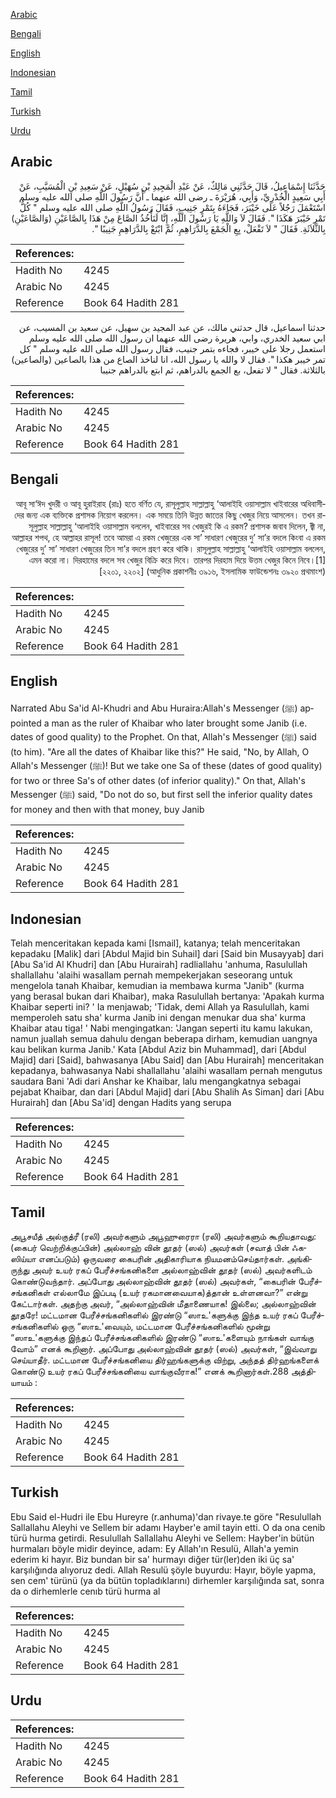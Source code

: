 [Arabic](#arabic)

[Bengali](#bengali)

[English](#english)

[Indonesian](#indonesian)

[Tamil](#tamil)

[Turkish](#turkish)

[Urdu](#urdu)

## Arabic


<div dir="rtl" lang="ar" style={{fontSize:'larger',backgroundColor:'#f8f9fa',padding:20}}>
حَدَّثَنَا إِسْمَاعِيلُ، قَالَ حَدَّثَنِي مَالِكٌ، عَنْ عَبْدِ الْمَجِيدِ بْنِ سُهَيْلٍ، عَنْ سَعِيدِ بْنِ الْمُسَيَّبِ، عَنْ أَبِي سَعِيدٍ الْخُدْرِيِّ، وَأَبِي، هُرَيْرَةَ ـ رضى الله عنهما ـ أَنَّ رَسُولَ اللَّهِ صلى الله عليه وسلم اسْتَعْمَلَ رَجُلاً عَلَى خَيْبَرَ، فَجَاءَهُ بِتَمْرٍ جَنِيبٍ، فَقَالَ رَسُولُ اللَّهِ صلى الله عليه وسلم ‏"‏ كُلُّ تَمْرِ خَيْبَرَ هَكَذَا ‏"‏‏.‏ فَقَالَ لاَ وَاللَّهِ يَا رَسُولَ اللَّهِ، إِنَّا لَنَأْخُذُ الصَّاعَ مِنْ هَذَا بِالصَّاعَيْنِ ‏(‏وَالصَّاعَيْنِ‏)‏ بِالثَّلاَثَةِ‏.‏ فَقَالَ ‏"‏ لاَ تَفْعَلْ، بِعِ الْجَمْعَ بِالدَّرَاهِمِ، ثُمَّ ابْتَعْ بِالدَّرَاهِمِ جَنِيبًا ‏"‏‏.‏
</div>
<div style={{backgroundColor:'#f8f9fa',padding:20, marginBottom: 10}}><table> <thead> <tr> <th>References:</th> <th></th> </tr> </thead> <tbody><tr><td>Hadith No</td><td>4245</td></tr><tr><td>Arabic No</td><td>4245</td></tr><tr><td>Reference</td><td>Book 64 Hadith 281</td></tr></tbody></table></div>


<div dir="rtl" lang="ar" style={{fontSize:'larger',backgroundColor:'#f8f9fa',padding:20}}>
حدثنا اسماعيل، قال حدثني مالك، عن عبد المجيد بن سهيل، عن سعيد بن المسيب، عن ابي سعيد الخدري، وابي، هريرة رضى الله عنهما ان رسول الله صلى الله عليه وسلم استعمل رجلا على خيبر، فجاءه بتمر جنيب، فقال رسول الله صلى الله عليه وسلم " كل تمر خيبر هكذا ". فقال لا والله يا رسول الله، انا لناخذ الصاع من هذا بالصاعين (والصاعين) بالثلاثة. فقال " لا تفعل، بع الجمع بالدراهم، ثم ابتع بالدراهم جنيبا
</div>
<div style={{backgroundColor:'#f8f9fa',padding:20, marginBottom: 10}}><table> <thead> <tr> <th>References:</th> <th></th> </tr> </thead> <tbody><tr><td>Hadith No</td><td>4245</td></tr><tr><td>Arabic No</td><td>4245</td></tr><tr><td>Reference</td><td>Book 64 Hadith 281</td></tr></tbody></table></div>

## Bengali


<div dir="rtl" lang="bn" style={{fontSize:'larger',backgroundColor:'#f8f9fa',padding:20}}>
আবূ সা‘ঈদ খুদরী ও আবূ হুরাইরাহ (রাঃ) হতে বর্ণিত যে, রাসূলুল্লাহ সাল্লাল্লাহু ‘আলাইহি ওয়াসাল্লাম খাইবারের অধিবাসীদের জন্য এক ব্যক্তিকে প্রশাসক নিয়োগ করলেন। এক সময়ে তিনি উন্নত জাতের কিছু খেজুর নিয়ে আসলেন। তখন রাসূলুল্লাহ সাল্লাল্লাহু ‘আলাইহি ওয়াসাল্লাম বললেন, খাইবারের সব খেজুরই কি এ রকম? প্রশাসক জবাব দিলেন, জ্বী না, আল্লাহর শপথ, হে আল্লাহর রাসূল! তবে আমরা এ রকম খেজুরের এক সা’ সাধারণ খেজুরের দু’ সা’র বদলে কিংবা এ রকম খেজুরের দু’ সা’ সাধারণ খেজুরের তিন সা’র বদলে গ্রহণ করে থাকি। রাসূলুল্লাহ সাল্লাল্লাহু ‘আলাইহি ওয়াসাল্লাম বললেন, এমন করো না। দিরহামের বদলে সব খেজুর বিক্রি করে দিবে। তারপর দিরহাম দিয়ে উত্তম খেজুর কিনে নিবে।[1] [২২০১, ২২০২] (আধুনিক প্রকাশনীঃ ৩৯১৬, ইসলামিক ফাউন্ডেশনঃ ৩৯২০ প্রথমাংশ)
</div>
<div style={{backgroundColor:'#f8f9fa',padding:20, marginBottom: 10}}><table> <thead> <tr> <th>References:</th> <th></th> </tr> </thead> <tbody><tr><td>Hadith No</td><td>4245</td></tr><tr><td>Arabic No</td><td>4245</td></tr><tr><td>Reference</td><td>Book 64 Hadith 281</td></tr></tbody></table></div>

## English


<div dir="ltr" lang="en" style={{fontSize:'larger',backgroundColor:'#f8f9fa',padding:20}}>
Narrated Abu Sa'id Al-Khudri and Abu Huraira:Allah's Messenger (ﷺ) appointed a man as the ruler of Khaibar who later brought some Janib (i.e. dates of good quality) to the Prophet. On that, Allah's Messenger (ﷺ) said (to him). "Are all the dates of Khaibar like this?" He said, "No, by Allah, O Allah's Messenger (ﷺ)! But we take one Sa of these (dates of good quality) for two or three Sa's of other dates (of inferior quality)." On that, Allah's Messenger (ﷺ) said, "Do not do so, but first sell the inferior quality dates for money and then with that money, buy Janib
</div>
<div style={{backgroundColor:'#f8f9fa',padding:20, marginBottom: 10}}><table> <thead> <tr> <th>References:</th> <th></th> </tr> </thead> <tbody><tr><td>Hadith No</td><td>4245</td></tr><tr><td>Arabic No</td><td>4245</td></tr><tr><td>Reference</td><td>Book 64 Hadith 281</td></tr></tbody></table></div>

## Indonesian


<div dir="ltr" lang="id" style={{fontSize:'larger',backgroundColor:'#f8f9fa',padding:20}}>
Telah menceritakan kepada kami [Ismail], katanya; telah menceritakan kepadaku [Malik] dari [Abdul Majid bin Suhail] dari [Said bin Musayyab] dari [Abu Sa'id Al Khudri] dan [Abu Hurairah] radliallahu 'anhuma, Rasulullah shallallahu 'alaihi wasallam pernah mempekerjakan seseorang untuk mengelola tanah Khaibar, kemudian ia membawa kurma "Janib" (kurma yang berasal bukan dari Khaibar), maka Rasulullah bertanya: 'Apakah kurma Khaibar seperti ini? ' Ia menjawab; 'Tidak, demi Allah ya Rasulullah, kami memperoleh satu sha' kurma Janib ini dengan menukar dua sha' kurma Khaibar atau tiga! ' Nabi mengingatkan: 'Jangan seperti itu kamu lakukan, namun juallah semua dahulu dengan beberapa dirham, kemudian uangnya kau belikan kurma Janib.' Kata [Abdul Aziz bin Muhammad], dari [Abdul Majid] dari [Said], bahwasanya [Abu Said] dan [Abu Hurairah] menceritakan kepadanya, bahwasanya Nabi shallallahu 'alaihi wasallam pernah mengutus saudara Bani 'Adi dari Anshar ke Khaibar, lalu mengangkatnya sebagai pejabat Khaibar, dan dari [Abdul Majid] dari [Abu Shalih As Siman] dari [Abu Hurairah] dan [Abu Sa'id] dengan Hadits yang serupa
</div>
<div style={{backgroundColor:'#f8f9fa',padding:20, marginBottom: 10}}><table> <thead> <tr> <th>References:</th> <th></th> </tr> </thead> <tbody><tr><td>Hadith No</td><td>4245</td></tr><tr><td>Arabic No</td><td>4245</td></tr><tr><td>Reference</td><td>Book 64 Hadith 281</td></tr></tbody></table></div>

## Tamil


<div dir="ltr" lang="ta" style={{fontSize:'larger',backgroundColor:'#f8f9fa',padding:20}}>
அபூசயீத் அல்குத்ரீ (ரலி) அவர்களும் அபூஹுரைரா (ரலி) அவர்களும் கூறியதாவது: (கைபர் வெற்றிக்குப்பின்) அல்லாஹ் வின் தூதர் (ஸல்) அவர்கள் (சவாத் பின் ஃகஸிய்யா எனப்படும்) ஒருவரை கைபரின் அதிகாரியாக நியமனம்செய்தார்கள். அங்கிருந்து அவர் உயர் ரகப் பேரீச்சங்கனிகளை அல்லாஹ்வின் தூதர் (ஸல்) அவர்களிடம் கொண்டுவந்தார். அப்போது அல்லாஹ்வின் தூதர் (ஸல்) அவர்கள், “கைபரின் பேரீச்சங்கனிகள் எல்லாமே இப்படி (உயர் ரகமானவையாக)த்தான் உள்ளனவா?” என்று கேட்டார்கள். அதற்கு அவர், “அல்லாஹ்வின் மீதாணையாக! இல்லை; அல்லாஹ்வின் தூதரே! மட்டமான பேரீச்சங்கனிகளில் இரண்டு “ஸாஉ'களுக்கு இந்த உயர் ரகப் பேரீச்சங்கனிகளில் ஒரு “ஸாஉ'வையும், மட்டமான பேரீச்சங்கனிகளில் மூன்று “ஸாஉ'களுக்கு இந்தப் பேரீச்சங்கனிகளில் இரண்டு “ஸாஉ'களையும் நாங்கள் வாங்கு வோம்” எனக் கூறினார். அப்போது அல்லாஹ்வின் தூதர் (ஸல்) அவர்கள், “இவ்வாறு செய்யாதீர். மட்டமான பேரீச்சங்கனியை திர்ஹங்களுக்கு விற்று, அந்தத் திர்ஹங்களைக் கொண்டு உயர் ரகப் பேரீச்சங்கனியை வாங்குவீராக!” எனக் கூறினார்கள்.288 அத்தியாயம் :
</div>
<div style={{backgroundColor:'#f8f9fa',padding:20, marginBottom: 10}}><table> <thead> <tr> <th>References:</th> <th></th> </tr> </thead> <tbody><tr><td>Hadith No</td><td>4245</td></tr><tr><td>Arabic No</td><td>4245</td></tr><tr><td>Reference</td><td>Book 64 Hadith 281</td></tr></tbody></table></div>

## Turkish


<div dir="ltr" lang="tr" style={{fontSize:'larger',backgroundColor:'#f8f9fa',padding:20}}>
Ebu Said el-Hudri ile Ebu Hureyre (r.anhuma)'dan rivaye.te göre "Resulullah Sallallahu Aleyhi ve Sellem bir adamı Hayber'e amil tayin etti. O da ona cenib türü hurma getirdi. Resulullah Sallallahu Aleyhi ve Sellem: Hayber'in bütün hurmaları böyle midir deyince, adam: Ey Allah'ın Resulü, Allah'a yemin ederim ki hayır. Biz bundan bir sa' hurmayı diğer tür(ler)den iki üç sa' karşılığında alıyoruz dedi. Allah Resulü şöyle buyurdu: Hayır, böyle yapma, sen cem' türünü (ya da bütün topladıklarını) dirhemler karşılığında sat, sonra da o dirhemlerle cenıb türü hurma al
</div>
<div style={{backgroundColor:'#f8f9fa',padding:20, marginBottom: 10}}><table> <thead> <tr> <th>References:</th> <th></th> </tr> </thead> <tbody><tr><td>Hadith No</td><td>4245</td></tr><tr><td>Arabic No</td><td>4245</td></tr><tr><td>Reference</td><td>Book 64 Hadith 281</td></tr></tbody></table></div>

## Urdu


<div dir="rtl" lang="ur" style={{fontSize:'larger',backgroundColor:'#f8f9fa',padding:20}}>

</div>
<div style={{backgroundColor:'#f8f9fa',padding:20, marginBottom: 10}}><table> <thead> <tr> <th>References:</th> <th></th> </tr> </thead> <tbody><tr><td>Hadith No</td><td>4245</td></tr><tr><td>Arabic No</td><td>4245</td></tr><tr><td>Reference</td><td>Book 64 Hadith 281</td></tr></tbody></table></div>